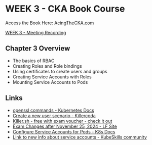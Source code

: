 # WEEK 3 - CKA Book Course

Access the Book Here: [AcingTheCKA.com](https://acingthecka.com)

[WEEK 3 - Meeting Recording](https://community.kubeskills.com/c/meetings/rbac-users-groups-service-accounts-chapter-3-review)

## Chapter 3 Overview
- The basics of RBAC
- Creating Roles and Role bindings
- Using certificates to create users and groups
- Creating Service Accounts with Roles
- Mounting Service Accounts to Pods

## Links
- [openssl commands - Kubernetes Docs](https://kubernetes.io/docs/tasks/administer-cluster/certificates/)
- [Create a new user scenario - Killercoda](https://killercoda.com/chadmcrowell/course/cka/kubernetes-create-user)
- [Killer.sh - free with exam voucher - check it out](https://killer.sh/cka)
- [Exam Changes after November 25, 2024 - LF Site](https://training.linuxfoundation.org/certified-kubernetes-administrator-cka-program-changes/)
- [Configure Service Accounts for Pods - K8s Docs](https://kubernetes.io/docs/tasks/configure-pod-container/configure-service-account/)
- [Link to new info about service accounts - KubeSkills community](https://community.kubeskills.com/c/welcome-to-the-cka/service-accounts-for-pods)


